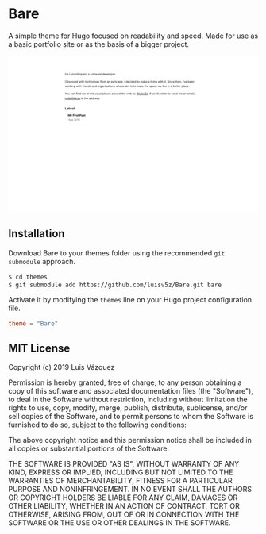 # Bare

A simple theme for Hugo focused on readability and speed. Made for use as a basic portfolio site or as the basis of a bigger project.

![Bare preview.](https://github.com/luisv5z/Bare/raw/master/preview.png?raw=true)

## Installation

Download Bare to your themes folder using the recommended `git submodule` approach.

```console
$ cd themes
$ git submodule add https://github.com/luisv5z/Bare.git bare
```

Activate it by modifying the `themes` line on your Hugo project configuration file.

```toml
theme = "Bare"
```

## MIT License

Copyright (c) 2019 Luis Vázquez

Permission is hereby granted, free of charge, to any person obtaining a copy
of this software and associated documentation files (the "Software"), to deal
in the Software without restriction, including without limitation the rights
to use, copy, modify, merge, publish, distribute, sublicense, and/or sell
copies of the Software, and to permit persons to whom the Software is
furnished to do so, subject to the following conditions:

The above copyright notice and this permission notice shall be included in all
copies or substantial portions of the Software.

THE SOFTWARE IS PROVIDED "AS IS", WITHOUT WARRANTY OF ANY KIND, EXPRESS OR
IMPLIED, INCLUDING BUT NOT LIMITED TO THE WARRANTIES OF MERCHANTABILITY,
FITNESS FOR A PARTICULAR PURPOSE AND NONINFRINGEMENT. IN NO EVENT SHALL THE
AUTHORS OR COPYRIGHT HOLDERS BE LIABLE FOR ANY CLAIM, DAMAGES OR OTHER
LIABILITY, WHETHER IN AN ACTION OF CONTRACT, TORT OR OTHERWISE, ARISING FROM,
OUT OF OR IN CONNECTION WITH THE SOFTWARE OR THE USE OR OTHER DEALINGS IN THE
SOFTWARE.